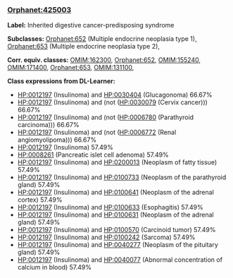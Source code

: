 
### [Orphanet:425003](http://www.orpha.net/ORDO/Orphanet_425003)
**Label:** Inherited digestive cancer-predisposing syndrome

**Subclasses:** [Orphanet:652](http://www.orpha.net/ORDO/Orphanet_652) (Multiple endocrine neoplasia type 1), [Orphanet:653](http://www.orpha.net/ORDO/Orphanet_653) (Multiple endocrine neoplasia type 2), 

**Corr. equiv. classes:** [OMIM:162300](http://purl.obolibrary.org/obo/OMIM_162300), [Orphanet:652](http://www.orpha.net/ORDO/Orphanet_652), [OMIM:155240](http://purl.obolibrary.org/obo/OMIM_155240), [OMIM:171400](http://purl.obolibrary.org/obo/OMIM_171400), [Orphanet:653](http://www.orpha.net/ORDO/Orphanet_653), [OMIM:131100](http://purl.obolibrary.org/obo/OMIM_131100), 

**Class expressions from DL-Learner:**

- [HP:0012197](http://purl.obolibrary.org/obo/HP_0012197) (Insulinoma) and [HP:0030404](http://purl.obolibrary.org/obo/HP_0030404) (Glucagonoma) 66.67%
- [HP:0012197](http://purl.obolibrary.org/obo/HP_0012197) (Insulinoma) and (not ([HP:0030079](http://purl.obolibrary.org/obo/HP_0030079) (Cervix cancer))) 66.67%
- [HP:0012197](http://purl.obolibrary.org/obo/HP_0012197) (Insulinoma) and (not ([HP:0006780](http://purl.obolibrary.org/obo/HP_0006780) (Parathyroid carcinoma))) 66.67%
- [HP:0012197](http://purl.obolibrary.org/obo/HP_0012197) (Insulinoma) and (not ([HP:0006772](http://purl.obolibrary.org/obo/HP_0006772) (Renal angiomyolipoma))) 66.67%
- [HP:0012197](http://purl.obolibrary.org/obo/HP_0012197) (Insulinoma) 57.49%
- [HP:0008261](http://purl.obolibrary.org/obo/HP_0008261) (Pancreatic islet cell adenoma) 57.49%
- [HP:0012197](http://purl.obolibrary.org/obo/HP_0012197) (Insulinoma) and [HP:0200013](http://purl.obolibrary.org/obo/HP_0200013) (Neoplasm of fatty tissue) 57.49%
- [HP:0012197](http://purl.obolibrary.org/obo/HP_0012197) (Insulinoma) and [HP:0100733](http://purl.obolibrary.org/obo/HP_0100733) (Neoplasm of the parathyroid gland) 57.49%
- [HP:0012197](http://purl.obolibrary.org/obo/HP_0012197) (Insulinoma) and [HP:0100641](http://purl.obolibrary.org/obo/HP_0100641) (Neoplasm of the adrenal cortex) 57.49%
- [HP:0012197](http://purl.obolibrary.org/obo/HP_0012197) (Insulinoma) and [HP:0100633](http://purl.obolibrary.org/obo/HP_0100633) (Esophagitis) 57.49%
- [HP:0012197](http://purl.obolibrary.org/obo/HP_0012197) (Insulinoma) and [HP:0100631](http://purl.obolibrary.org/obo/HP_0100631) (Neoplasm of the adrenal gland) 57.49%
- [HP:0012197](http://purl.obolibrary.org/obo/HP_0012197) (Insulinoma) and [HP:0100570](http://purl.obolibrary.org/obo/HP_0100570) (Carcinoid tumor) 57.49%
- [HP:0012197](http://purl.obolibrary.org/obo/HP_0012197) (Insulinoma) and [HP:0100242](http://purl.obolibrary.org/obo/HP_0100242) (Sarcoma) 57.49%
- [HP:0012197](http://purl.obolibrary.org/obo/HP_0012197) (Insulinoma) and [HP:0040277](http://purl.obolibrary.org/obo/HP_0040277) (Neoplasm of the pituitary gland) 57.49%
- [HP:0012197](http://purl.obolibrary.org/obo/HP_0012197) (Insulinoma) and [HP:0040077](http://purl.obolibrary.org/obo/HP_0040077) (Abnormal concentration of calcium in blood) 57.49%


